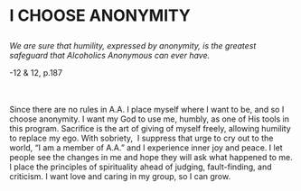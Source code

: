# <p class='center'>I CHOOSE ANONYMITY</p>

<em>We are sure that humility, expressed by anonymity, is the greatest safeguard that Alcoholics Anonymous can ever have.</em>
<br/>
<p class='right'>-12 &amp; 12, p.187</p>

<br><br>
Since there are no rules in A.A. I place myself where I want to be, and so I choose anonymity. I want my God to use me, humbly, as one of His tools in this program. Sacrifice is the art of giving of myself freely, allowing humility to replace my ego. With sobriety,  I suppress that urge to cry out to the world, “I am a member of A.A.” and I experience inner joy and peace. I let people see the changes in me and hope they will ask what happened to me. I place the principles of spirituality ahead of judging, fault-finding, and criticism. I want love and caring in my group, so I can grow.


